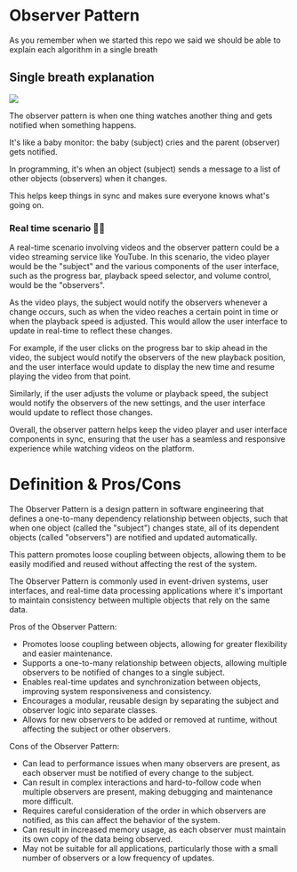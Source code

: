 
# Observer Pattern

As you remember when we started this repo we said we should be able to explain each algorithm in a single breath

## Single breath explanation
![](https://media.tenor.com/RIIP2uoyfNgAAAAC/subscribe-pink.gif)

The observer pattern is when one thing watches another thing and gets notified when something happens.

It's like a baby monitor: the baby (subject) cries and the parent (observer) gets notified.

In programming, it's when an object (subject) sends a message to a list of other objects (observers) when it changes.

This helps keep things in sync and makes sure everyone knows what's going on.
###  Real time scenario 🤙🏾

A real-time scenario involving videos and the observer pattern could be a video streaming service like YouTube. In this scenario, the video player would be the "subject" and the various components of the user interface, such as the progress bar, playback speed selector, and volume control, would be the "observers".

As the video plays, the subject would notify the observers whenever a change occurs, such as when the video reaches a certain point in time or when the playback speed is adjusted. This would allow the user interface to update in real-time to reflect these changes.

For example, if the user clicks on the progress bar to skip ahead in the video, the subject would notify the observers of the new playback position, and the user interface would update to display the new time and resume playing the video from that point.

Similarly, if the user adjusts the volume or playback speed, the subject would notify the observers of the new settings, and the user interface would update to reflect those changes.

Overall, the observer pattern helps keep the video player and user interface components in sync, ensuring that the user has a seamless and responsive experience while watching videos on the platform.


# Definition & Pros/Cons


The Observer Pattern is a design pattern in software engineering that defines a one-to-many dependency relationship between objects, such that when one object (called the "subject") changes state, all of its dependent objects (called "observers") are notified and updated automatically.

This pattern promotes loose coupling between objects, allowing them to be easily modified and reused without affecting the rest of the system.

The Observer Pattern is commonly used in event-driven systems, user interfaces, and real-time data processing applications where it's important to maintain consistency between multiple objects that rely on the same data.

Pros of the Observer Pattern:

* Promotes loose coupling between objects, allowing for greater flexibility and easier maintenance.
* Supports a one-to-many relationship between objects, allowing multiple observers to be notified of changes to a single subject.
* Enables real-time updates and synchronization between objects, improving system responsiveness and consistency.
* Encourages a modular, reusable design by separating the subject and observer logic into separate classes.
* Allows for new observers to be added or removed at runtime, without affecting the subject or other observers.



Cons of the Observer Pattern:

* Can lead to performance issues when many observers are present, as each observer must be notified of every change to the subject.
* Can result in complex interactions and hard-to-follow code when multiple observers are present, making debugging and maintenance more difficult.
* Requires careful consideration of the order in which observers are notified, as this can affect the behavior of the system.
* Can result in increased memory usage, as each observer must maintain its own copy of the data being observed.
* May not be suitable for all applications, particularly those with a small number of observers or a low frequency of updates.
